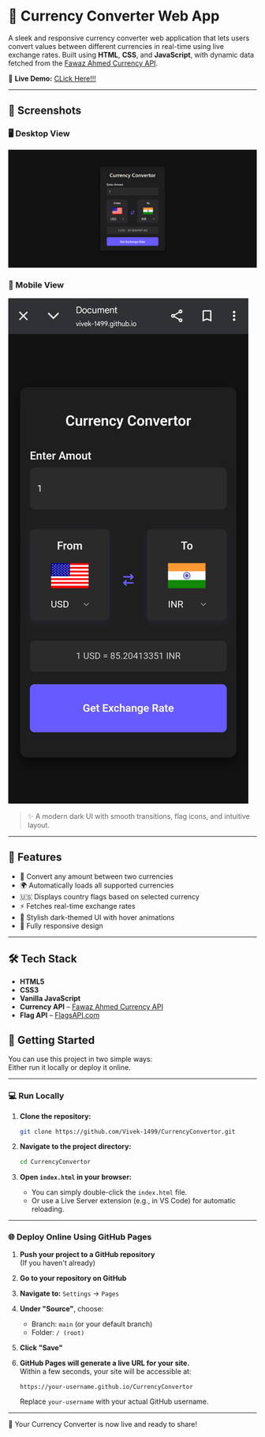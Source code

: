 # 💱 Currency Converter Web App

A sleek and responsive currency converter web application that lets users convert values between different currencies in real-time using live exchange rates. Built using **HTML**, **CSS**, and **JavaScript**, with dynamic data fetched from the [Fawaz Ahmed Currency API](https://github.com/fawazahmed0/currency-api).

🔗 **Live Demo:** [CLick Here!!!](https://Vivek-1499.github.io/CurrencyConvertor)

---

## 📸 Screenshots

### 🖥️ Desktop View
![Desktop View](./images/image.png)

### 📱 Mobile View
![Mobile View](./images/Responsive.jpg)

> ✨ A modern dark UI with smooth transitions, flag icons, and intuitive layout.

---

## 🚀 Features

- 🔄 Convert any amount between two currencies
- 🌍 Automatically loads all supported currencies
- 🇺🇸 Displays country flags based on selected currency
- ⚡ Fetches real-time exchange rates
- 🎨 Stylish dark-themed UI with hover animations
- 📱 Fully responsive design

---

## 🛠️ Tech Stack

- **HTML5**
- **CSS3**
- **Vanilla JavaScript**
- **Currency API** – [Fawaz Ahmed Currency API](https://github.com/fawazahmed0/currency-api)
- **Flag API** – [FlagsAPI.com](https://flagsapi.com)

## 🔧 Getting Started

You can use this project in two simple ways:  
Either run it locally or deploy it online.

---

### 💻 Run Locally

1. **Clone the repository:**
   ```bash
   git clone https://github.com/Vivek-1499/CurrencyConvertor.git
   ```

2. **Navigate to the project directory:**
   ```bash
   cd CurrencyConvertor
   ```

3. **Open `index.html` in your browser:**
   - You can simply double-click the `index.html` file.
   - Or use a Live Server extension (e.g., in VS Code) for automatic reloading.

---

### 🌐 Deploy Online Using GitHub Pages

1. **Push your project to a GitHub repository**  
   (If you haven't already)

2. **Go to your repository on GitHub**

3. **Navigate to:**
   `Settings` → `Pages`

4. **Under "Source"**, choose:
   - Branch: `main` (or your default branch)
   - Folder: `/ (root)`

5. **Click "Save"**

6. **GitHub Pages will generate a live URL for your site.**  
   Within a few seconds, your site will be accessible at:

   ```
   https://your-username.github.io/CurrencyConvertor
   ```

   Replace `your-username` with your actual GitHub username.

---

🎉 Your Currency Converter is now live and ready to share!
